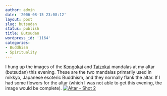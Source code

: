 ```yaml
---
author: admin
date: '2006-08-15 23:08:12'
layout: post
slug: butsudan
status: publish
title: Butsudan
wordpress_id: '1164'
categories:
- Buddhism
- Spirituality
---
```


I hung up the images of the
[Kongokai](http://thmodin.club.fr/English/kongokai.htm) and
[Taizokai](http://thmodin.club.fr/English/taizokai.htm) mandalas at my
altar (butsudan) this evening. These are the two mandalas primarily used
in mikkyo, Japanese esoteric Buddhism, and they normally flank the
altar. If I had some flowers for the altar (which I was not able to get
this evening, the image would be complete). [![Altar - Shot
2](http://static.flickr.com/77/216642591_467f40646a.jpg)](http://www.flickr.com/photos/albill/216642591/ "Photo Sharing")
